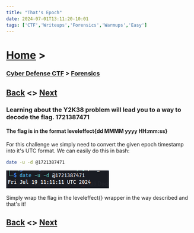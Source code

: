 ```yaml
---
title: "That's Epoch"
date: 2024-07-01T13:11:20-10:01
tags: ['CTF','Writeups','Forensics','Warmups','Easy']
---
```



# [Home](https://jjolley91.github.io/blog/) >

###  [Cyber Defense CTF](https://jjolley91.github.io/blog/level_effect_cyber_defense_ctf_2024/) >  [Forensics](https://jjolley91.github.io/blog/level_effect_cyber_defense_ctf_2024/forensics/)

## [Back](https://jjolley91.github.io/blog/level_effect_cyber_defense_ctf_2024/forensics/magic_repairman)  <> [Next](https://jjolley91.github.io/blog/level_effect_cyber_defense_ctf_2024/forensics/snake_in_my_boot)

### Learning about the Y2K38 problem will lead you to a way to decode the flag. 1721387471

#### The flag is in the format leveleffect{dd MMMM yyyy HH:mm:ss}

For this challenge we simply need to convert the given epoch timestamp into it's UTC format. We can easily do this in bash:
```bash
date -u -d @1721387471
```

![thats_epoch](https://github.com/jjolley91/blog/blob/main/static/le_ctf_24/thats_epoch.png?raw=true)

Simply wrap the flag in the leveleffect{} wrapper in the way described and that's it!


## [Back](https://jjolley91.github.io/blog/level_effect_cyber_defense_ctf_2024/forensics/magic_repairman)  <> [Next](https://jjolley91.github.io/blog/level_effect_cyber_defense_ctf_2024/forensics/snake_in_my_boot)